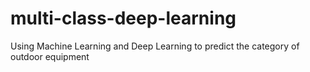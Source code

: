 # multi-class-deep-learning
Using Machine Learning and Deep Learning to predict the category of outdoor equipment
